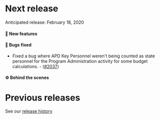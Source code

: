 # Next release

Anticipated release: February 18, 2020

#### 🚀 New features

#### 🐛 Bugs fixed

- Fixed a bug where APD Key Personnel weren't being counted as state personnel for the Program Administration activity for some budget calculations. - ([#2037])

#### ⚙️ Behind the scenes

# Previous releases

See our [release history](https://github.com/18F/cms-hitech-apd/releases)

[#2037]: https://github.com/18F/cms-hitech-apd/issues/2037